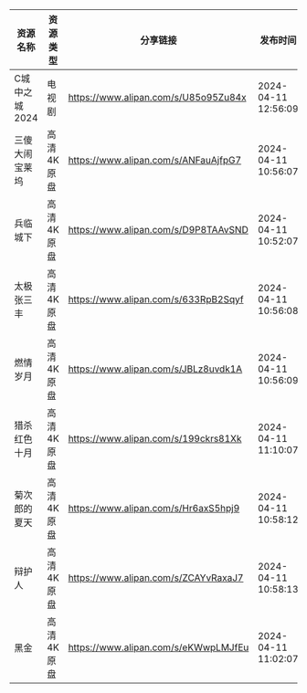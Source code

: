 | 资源名称      | 资源类型   | 分享链接                                 | 发布时间                |
| --------- | ------ | ------------------------------------ | ------------------- |
| C城中之城2024 | 电视剧    | https://www.alipan.com/s/U85o95Zu84x | 2024-04-11 12:56:09 |
| 三傻大闹宝莱坞   | 高清4K原盘 | https://www.alipan.com/s/ANFauAjfpG7 | 2024-04-11 10:56:07 |
| 兵临城下      | 高清4K原盘 | https://www.alipan.com/s/D9P8TAAvSND | 2024-04-11 10:52:07 |
| 太极张三丰     | 高清4K原盘 | https://www.alipan.com/s/633RpB2Sqyf | 2024-04-11 10:56:08 |
| 燃情岁月      | 高清4K原盘 | https://www.alipan.com/s/JBLz8uvdk1A | 2024-04-11 10:56:09 |
| 猎杀红色十月    | 高清4K原盘 | https://www.alipan.com/s/199ckrs81Xk | 2024-04-11 11:10:07 |
| 菊次郎的夏天    | 高清4K原盘 | https://www.alipan.com/s/Hr6axS5hpj9 | 2024-04-11 10:58:12 |
| 辩护人       | 高清4K原盘 | https://www.alipan.com/s/ZCAYvRaxaJ7 | 2024-04-11 10:58:13 |
| 黑金        | 高清4K原盘 | https://www.alipan.com/s/eKWwpLMJfEu | 2024-04-11 11:02:07 |

